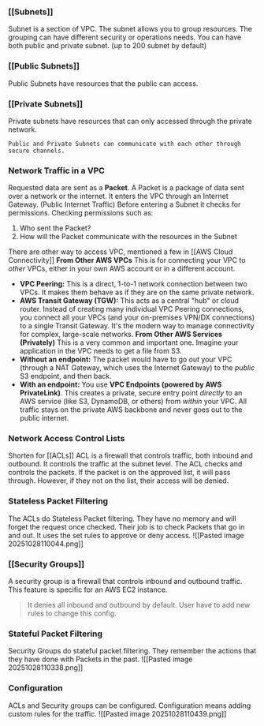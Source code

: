 
### [[Subnets]]

Subnet is a section of VPC.
The subnet allows you to group resources.
The grouping can have different security or operations needs.
You can have both public and private subnet. (up to 200 subnet by default)

### [[Public Subnets]]

Public Subnets have resources that the public can access.

### [[Private Subnets]]

Private subnets have resources that can only accessed through the private network.

```
Public and Private Subnets can communicate with each other through secure channels.
```

### Network Traffic in a VPC

Requested data are sent as a **Packet**.
A Packet is a package of data sent over a network or the internet.
It enters the VPC through an Internet Gateway. (Public Internet Traffic)
Before entering a Subnet it checks for permissions.
Checking permissions such as:
1. Who sent the Packet?
2. How will the Packet communicate with the resources in the Subnet

There are other way to access VPC, mentioned a few in [[AWS Cloud Connectivity]]
**From Other AWS VPCs**
This is for connecting your VPC to _other_ VPCs, either in your own AWS account or in a different account.
- **VPC Peering:** This is a direct, 1-to-1 network connection between two VPCs. It makes them behave as if they are on the same private network.
- **AWS Transit Gateway (TGW):** This acts as a central "hub" or cloud router. Instead of creating many individual VPC Peering connections, you connect all your VPCs (and your on-premises VPN/DX connections) to a single Transit Gateway. It's the modern way to manage connectivity for complex, large-scale networks.
**From Other AWS Services (Privately)**
This is a very common and important one. Imagine your application in the VPC needs to get a file from S3.
- **Without an endpoint:** The packet would have to go _out_ your VPC (through a NAT Gateway, which uses the Internet Gateway) to the _public_ S3 endpoint, and then back.
- **With an endpoint:** You use **VPC Endpoints (powered by AWS PrivateLink)**. This creates a private, secure entry point _directly_ to an AWS service (like S3, DynamoDB, or others) from _within_ your VPC. All traffic stays on the private AWS backbone and never goes out to the public internet.

### Network Access Control Lists

Shorten for [[ACLs]]
ACL is a firewall that controls traffic, both inbound and outbound.
It controls the traffic at the subnet level.
The ACL checks and controls the packets.
If the packet is on the approved list, it will pass through.
However, if they not on the list, their access will be denied.

### Stateless Packet Filtering

The ACLs do Stateless Packet filtering.
They have no memory and will forget the request once checked.
Their job is to check Packets that go in and out.
It uses the set rules to approve or deny access.
![[Pasted image 20251028110044.png]]

### [[Security Groups]]

A security group is a firewall that controls inbound and outbound traffic.
This feature is specific for an AWS EC2 instance.
>It denies all inbound and outbound by default.
>User have to add new rules to change this config.

### Stateful Packet Filtering

Security Groups do stateful packet filtering.
They remember the actions that they have done with Packets in the past.
![[Pasted image 20251028110338.png]]

### Configuration

ACLs and Security groups can be configured.
Configuration means adding custom rules for the traffic.
![[Pasted image 20251028110439.png]]
